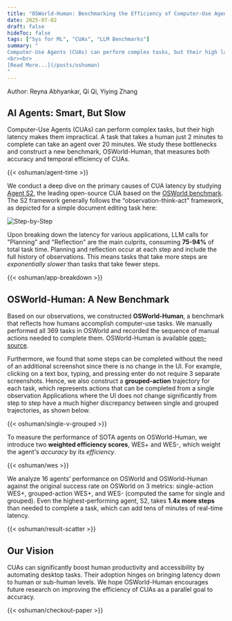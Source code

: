 ```yaml
---
title: "OSWorld-Human: Benchmarking the Efficiency of Computer-Use Agents"
date: 2025-07-02
draft: false
hideToc: false
tags: ["Sys for ML", "CUAs", "LLM Benchmarks"]
summary: "
Computer-Use Agents (CUAs) can perform complex tasks, but their high latency makes them impractical. A task taking a human minutes can take an agent over 20 minutes. We study these bottlenecks and construct a new benchmark, OSWorld-Human, that measures both accuracy and temporal efficiency of CUAs. 
<br><br>
[Read More...](/posts/oshuman)
"
---
```

Author: Reyna Abhyankar, Qi Qi, Yiying Zhang

## AI Agents: Smart, But Slow

Computer-Use Agents (CUAs) can perform complex tasks, but their high latency makes them impractical. A task that takes a human just 2 minutes to complete can take an agent over 20 minutes. We study these bottlenecks and construct a new benchmark, OSWorld-Human, that measures both accuracy and temporal efficiency of CUAs. 

{{< oshuman/agent-time >}}


We conduct a deep dive on the primary causes of CUA latency by studying [Agent S2](https://www.simular.ai/articles/agent-s2), the leading open-source CUA based on the [OSWorld benchmark](https://os-world.github.io/). The S2 framework generally follows the “observation-think-act” framework, as depicted for a simple document editing task here:

![Step-by-Step](/images/oshuman/blog-fast.gif)  

Upon breaking down the latency for various applications, LLM calls for "Planning" and "Reflection" are the main culprits, consuming **75-94%** of total task time. Planning and reflection occur at each step and include the full history of observations. This means tasks that take more steps are *exponentially slower* than tasks that take fewer steps. 

{{< oshuman/app-breakdown >}}

## OSWorld-Human: A New Benchmark

Based on our observations, we constructed **OSWorld-Human**, a benchmark that reflects how humans accomplish computer-use tasks. We manually performed all 369 tasks in OSWorld and recorded the sequence of manual actions needed to complete them. OSWorld-Human is available [open-source](https://github.com/WukLab/osworld-human). 

Furthermore, we found that some steps can be completed without the need of an additional screenshot since there is no change in the UI. For example, clicking on a text box, typing, and pressing enter do not require 3 separate screenshots. Hence, we also construct a **grouped-action** trajectory for each task, which represents actions that can be completed from a single observation Applications where the UI does not change significantly from step to step have a much higher discrepancy between single and grouped trajectories, as shown below.
 
{{< oshuman/single-v-grouped >}}

To measure the performance of SOTA agents on OSWorld-Human, we introduce two **weighted efficiency scores**, WES+ and WES-, which weight the agent's *accuracy* by its *efficiency*.

{{< oshuman/wes >}}

We analyze 16 agents’ performance on OSWorld and OSWorld-Human against the original success rate on OSWorld on 3 metrics: single-action WES+, grouped-action WES+, and WES- (computed the same for single and grouped). Even the highest-performing agent, S2, takes **1.4x more steps** than needed to complete a task, which can add tens of minutes of real-time latency. 

{{< oshuman/result-scatter >}}

## Our Vision

CUAs can significantly boost human productivity and accessibility by automating desktop tasks. Their adoption hinges on bringing latency down to human or sub-human levels. We hope OSWorld-Human encourages future research on improving the efficiency of CUAs as a parallel goal to accuracy. 

{{< oshuman/checkout-paper >}}
